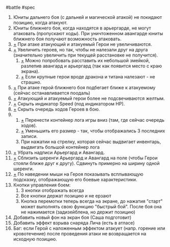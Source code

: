 #battle #spec 

1. Юниты дальнего боя (с дальней и магической атакой) не покидают позицию, когда атакуют.
 2. Юниты ближнего боя, когда находятся в арьергарде, не могут атаковать (пропускают ходы). При уничтоженном авангарде юниты ближнего боя получают возможность атаковать.
 3. [+](https://github.com/cptn-solo/xplora/commit/2f3e7aebe82ad7cf19d20d468f68eb80a040b9fa) При атаке атакующий и атакуемый Герои не увеличиваются.
 4. [+](https://github.com/cptn-solo/xplora/commit/acd830e35aac7f85a0f5ca4070402da5b81a6c4c) Увеличить героев, но так, чтобы не налезали друг на друга (значительно увеличить  при текущей расстановке не получится). 
	 1. [+](https://github.com/cptn-solo/xplora/commit/acd830e35aac7f85a0f5ca4070402da5b81a6c4c) Можно попробовать  расставить их небольшой змейкой, разлепив авангард и арьергард (так как появится место с краю экрана). 
	 2. [+](https://github.com/cptn-solo/xplora/commit/acd830e35aac7f85a0f5ca4070402da5b81a6c4c) Если крупные герои вроде дракона и титана налезают - не страшно. 
 5. [+](https://github.com/cptn-solo/xplora/commit/acd830e35aac7f85a0f5ca4070402da5b81a6c4c) При атаке герой ближнего боя подбегает ближе к атакуемому (сейчас останавливается поодаль)
 6. [+](https://github.com/cptn-solo/xplora/commit/2f3e7aebe82ad7cf19d20d468f68eb80a040b9fa) Атакующий и атакуемый герои более не подсвечиваются желтым.
 7. [+](https://github.com/cptn-solo/xplora/commit/acd830e35aac7f85a0f5ca4070402da5b81a6c4c) Скрыть индикатор Speed (под индикатором HP).
 8. [+](https://github.com/cptn-solo/xplora/commit/acd830e35aac7f85a0f5ca4070402da5b81a6c4c) Скрыть очередь ходов Героев в бою.
 9. 
	 1. [+](https://github.com/cptn-solo/xplora/commit/acd830e35aac7f85a0f5ca4070402da5b81a6c4c) Перенести контейнер лога игры вниз (там, где сейчас очередь ходов). 
	 2. [+](https://github.com/cptn-solo/xplora/commit/acd830e35aac7f85a0f5ca4070402da5b81a6c4c) Уменьшить его размер - так, чтобы отображались 3 последних записи. 
	 3. При нажатии на стрелку, которая сейчас выдвигает инвентарь, выдвигать большой контейнер лога
 10. [+](https://github.com/cptn-solo/xplora/commit/acd830e35aac7f85a0f5ca4070402da5b81a6c4c) Убрать надписи Арьергард и Авангард.
 11. [+](https://github.com/cptn-solo/xplora/commit/acd830e35aac7f85a0f5ca4070402da5b81a6c4c) Сблизить шеренги Арьергард и Авангард на поле (чтобы Герои стояли ближе друг к другу). Сдвинуть примерно на ширину одной шеренги.
 12. [+](https://github.com/cptn-solo/xplora/commit/acd830e35aac7f85a0f5ca4070402da5b81a6c4c) По наведении мыши на Героя показывать всплывающую подсказку, отображающую его боевые характеристики.
 13. Кнопки управления боем:
	 1. 3 кнопки отображать всегда
	 2. Все кнопки держат позицию и не ерзают
	 3. Кнопка перемотки теперь всегда на экране, до нажатия "старт" может выполнять свою функцию "быстрый бой". После боя она не нажимается (задизейблена, но держит позицию)
 14. Добавить новый фон на экран боя (Саша подготовит)
 15. Добавить эффект взрыва снаряда Лича (есть в атласе)
 16. Баг: если  Герой с наложенным эффектом атакует (напр. горение или кровотечение) после проведения атаки не возвращается на исходную позицию.
